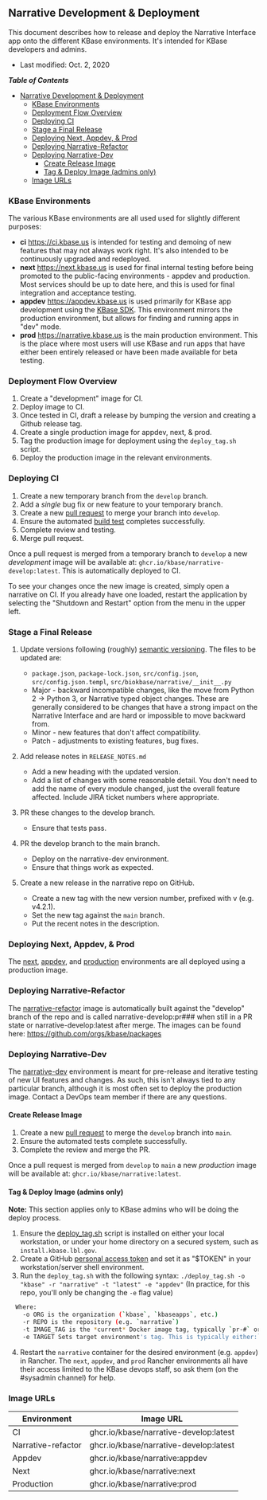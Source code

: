 ## Narrative Development & Deployment

This document describes how to release and deploy the Narrative Interface app onto the different KBase environments. It's intended for KBase developers and admins.

- Last modified: Oct. 2, 2020

**_Table of Contents_**

- [Narrative Development & Deployment](#narrative-development--deployment)
  - [KBase Environments](#kbase-environments)
  - [Deployment Flow Overview](#deployment-flow-overview)
  - [Deploying CI](#deploying-ci)
  - [Stage a Final Release](#stage-a-final-release)
  - [Deploying Next, Appdev, & Prod](#deploying-next-appdev--prod)
  - [Deploying Narrative-Refactor](#deploying-narrative-refactor)
  - [Deploying Narrative-Dev](#deploying-narrative-dev)
    - [Create Release Image](#create-release-image)
    - [Tag & Deploy Image (admins only)](#tag--deploy-image-admins-only)
  - [Image URLs](#image-urls)

### KBase Environments

The various KBase environments are all used used for slightly different purposes:
-   **ci** <https://ci.kbase.us> is intended for testing and demoing of new features that may not always work right. It's also intended to be continuously upgraded and redeployed.
-   **next** <https://next.kbase.us> is used for final internal testing before being promoted to the public-facing environments - appdev and production. Most services should be up to date here, and this is used for final integration and acceptance testing.
-   **appdev** <https://appdev.kbase.us> is used primarily for KBase app development using the [KBase SDK](https://kbase.github.io/kb_sdk_docs/). This environment mirrors the production environment, but allows for finding and running apps in "dev" mode.
-   **prod** <https://narrative.kbase.us> is the main production environment. This is the place where most users will use KBase and run apps that have either been entirely released or have been made available for beta testing.


### Deployment Flow Overview

1.  Create a "development" image for CI.
2.  Deploy image to CI.
3.  Once tested in CI, draft a release by bumping the version and creating a Github release tag.
4.  Create a single production image for appdev, next, & prod.
5.  Tag the production image for deployment using the `deploy_tag.sh` script.
6.  Deploy the production image in the relevant environments.

### Deploying CI

1.  Create a new temporary branch from the `develop` branch.
2.  Add a _single_ bug fix or new feature to your temporary branch.
3.  Create a new [pull request](https://github.com/kbase/narrative/compare) to merge your branch into `develop`.
4.  Ensure the automated [build test](https://github.com/kbase/narrative/actions?query=workflow%3A%22Build+Test+Image%22) completes successfully.
5.  Complete review and testing.
6.  Merge pull request.

Once a pull request is merged from a temporary branch to `develop` a new _development_ image will be available at:
`ghcr.io/kbase/narrative-develop:latest`. This is automatically deployed to CI.

To see your changes once the new image is created, simply open a narrative on CI. If you already have one loaded, restart the application by selecting the "Shutdown and Restart" option from the menu in the upper left.

### Stage a Final Release

1.  Update versions following (roughly) [semantic versioning](https://semver.org). The files to be updated are:
    -   `package.json`, `package-lock.json`, `src/config.json`, `src/config.json.templ`, `src/biokbase/narrative/__init__.py`
    -   Major - backward incompatible changes, like the move from Python 2 -> Python 3, or Narrative typed object changes. These are generally considered to be changes that have a strong impact on the Narrative Interface and are hard or impossible to move backward from.
    -   Minor - new features that don't affect compatibility.
    -   Patch - adjustments to existing features, bug fixes.

2.  Add release notes in `RELEASE_NOTES.md`
    -   Add a new heading with the updated version.
    -   Add a list of changes with some reasonable detail. You don't need to add the name of every module changed, just the overall feature affected. Include JIRA ticket numbers where appropriate.

3.  PR these changes to the develop branch.
    -   Ensure that tests pass.

4.  PR the develop branch to the main branch.
    -   Deploy on the narrative-dev environment.
    -   Ensure that things work as expected.

5.  Create a new release in the narrative repo on GitHub.
    -   Create a new tag with the new version number, prefixed with v (e.g. v4.2.1).
    -   Set the new tag against the `main` branch.
    -   Put the recent notes in the description.
### Deploying Next, Appdev, & Prod

The [next](https://next.kbase.us), [appdev](https://appdev.kbase.us), and [production](https://narrative.kbase.us) environments are all deployed using a production image.

### Deploying Narrative-Refactor

The [narrative-refactor](https://narrative-refactor.kbase.us) image is automatically built against the "develop" branch of the repo and is called narrative-develop:pr### when still in a PR state or narrative-develop:latest after merge. The images can be found here: https://github.com/orgs/kbase/packages

### Deploying Narrative-Dev
The [narrative-dev](https://narrative-dev.kbase.us) environment is meant for pre-release and iterative testing of new UI features and changes. As such, this isn't always tied to any particular branch, although it is most often set to deploy the production image. Contact a DevOps team member if there are any questions.


#### Create Release Image

1.  Create a new [pull request](https://github.com/kbase/narrative/compare) to merge the `develop` branch into `main`.
2.  Ensure the automated tests complete successfully.
3.  Complete the review and merge the PR.

Once a pull request is merged from `develop` to `main` a new _production_ image will be available at:
`ghcr.io/kbase/narrative:latest`.

#### Tag & Deploy Image (admins only)

**Note:** This section applies only to KBase admins who will be doing the deploy process.

1.  Ensure the [deploy_tag.sh](https://github.com/kbase/narrative-traefiker/blob/develop/.github/workflows/scripts/deploy_tag.sh) script is installed on either your local workstation, or under your home directory on a secured system, such as `install.kbase.lbl.gov`.
2.  Create a GitHub [personal access token](https://github.com/settings/tokens) and set it as "$TOKEN" in your workstation/server shell environment.
3.  Run the `deploy_tag.sh` with the following syntax: `./deploy_tag.sh -o "kbase" -r "narrative" -t "latest" -e "appdev"` (In practice, for this repo, you'll only be changing the `-e` flag value)

```bash
  Where:
    -o ORG is the organization (`kbase`, `kbaseapps`, etc.)
    -r REPO is the repository (e.g. `narrative`)
    -t IMAGE_TAG is the *current* Docker image tag, typically `pr-#` or `latest`
    -e TARGET Sets target environment's tag. This is typically either:`next`, `appdev`, or `prod`.
```

4.  Restart the `narrative` container for the desired environment (e.g. `appdev`) in Rancher. The `next`, `appdev`, and `prod` Rancher environments all have their access limited to the KBase devops staff, so ask them (on the #sysadmin channel) for help.

### Image URLs

| Environment | Image URL                                                      |
| ----------- | -------------------------------------------------------------- |
| CI          | ghcr.io/kbase/narrative-develop:latest |
| Narrative-refactor| ghcr.io/kbase/narrative-develop:latest |
| Appdev      | ghcr.io/kbase/narrative:appdev         |
| Next        | ghcr.io/kbase/narrative:next           |
| Production  | ghcr.io/kbase/narrative:prod           |
